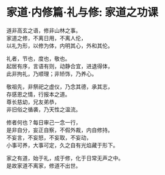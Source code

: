 # 家道·内修篇·礼与修: 家道之功课

道非高玄之语，修非山林之事。  
家道之修，不离日用，不离人伦，  
以礼为形，以修为体，内明其心，外和其伦。  

礼者，节也，度也，敬也。  
起居有序，言语有则，动静合宜，进退得体，  
此非拘礼，乃顺理；非矫饰，乃养心。  
  
敬祖先，非祭祀之虚仪，乃念其德，承其志，  
存感恩之情，行报本之道。  
尊长慈幼，兄友弟恭，  
非旧俗之循袭，乃天性之温流。  

修者何也？每日审己一念一行，  
是非自分，妄正自察，不假外裁，内自修持。  
不妄言，不妄怒，不妄取，不妄动，  
小事可养，大事可定，久之自有光焰藏于形下。  

家之有道，始于礼，成于修，化于日常无声之中。  
是故家道不离家，修道不出世。  

